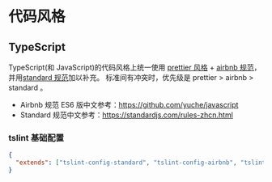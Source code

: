 # 代码风格

## TypeScript

TypeScript(和 JavaScript)的代码风格上统一使用
[prettier 风格](https://prettier.io) + [airbnb 规范](http://airbnb.io/javascript/)，
并用[standard 规范](https://standardjs.com/)加以补充。
标准间有冲突时，优先级是 prettier > airbnb > standard 。

- Airbnb 规范 ES6 版中文参考：<https://github.com/yuche/javascript>
- Standard 规范中文参考：<https://standardjs.com/rules-zhcn.html>

### tslint 基础配置

```json
{
  "extends": ["tslint-config-standard", "tslint-config-airbnb", "tslint-config-prettier"]
}
```
